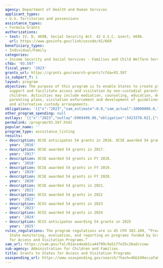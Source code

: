 ```yaml
---
agency: Department of Health and Human Services
applicant_types:
- U.S. Territories and possessions
assistance_types:
- Formula Grants
authorizations:
- text: IV, D, 469B, Social Security Act. 42 U.S.C. &sect; 669b.
  url: https://www.govinfo.gov/link/uscode/42/669
beneficiary_types:
- Individual/Family
categories:
- Income Security and Social Services - Families and Child Welfare Services
cfda: '93.597'
fiscal_year: '2023'
grants_url: https://grants.gov/search-grants?cfda=93.597
is_subpart_f: 1
layout: program
objective: The purpose of this program is to enable States to create programs which
  support and facilitate access and visitation by non-custodial parents with their
  children. Activities may include mediation, counseling, education, development of
  parenting plans, visitation enforcement and development of guidelines for visitation
  and alternative custody arrangements.
obligations: '[{"x":"2023","sam_estimate":0.0,"sam_actual":10000000.0,"usa_spending_actual":1902662.07},{"x":"2024","sam_estimate":0.0,"sam_actual":10000000.0,"usa_spending_actual":8873574.14},{"x":"2025","sam_estimate":0.0,"sam_actual":10000000.0,"usa_spending_actual":0.0}]'
other_program_spending: null
outlays: '[{"x":"2023","outlay":6969499.06,"obligation":5423378.02},{"x":"2024","outlay":1279592.61,"obligation":10000000.0},{"x":"2025","outlay":0.0,"obligation":0.0}]'
permalink: /program/93.597.html
popular_name: ''
program_type: assistance_listing
results:
- description: OCSE anticipates 54 grants in 2016. OCSE awarded 54 grants in FY 2016.
  year: '2016'
- description: OCSE awarded 54 grants in 2017.
  year: '2017'
- description: OCSE awarded 54 grants in FY 2018.
  year: '2018'
- description: OCSE awarded 54 grants in FY 2019.
  year: '2019'
- description: OCSE awarded 54 grants in FY 2020.
  year: '2020'
- description: OCSE awarded 54 grants in 2021.
  year: '2021'
- description: OCSS awarded 54 grants in 2022
  year: '2022'
- description: OCSS awarded 54 grants in 2023
  year: '2023'
- description: OCSS awarded 54 grants in 2024
  year: '2024'
- description: OCSS anticipates awarding 54 grants in 2025
  year: '2025'
rules_regulations: The program regulations are in 45 CFR 303.109, “Procedures for
  State monitoring, evaluation, and reporting on programs funded by Grants to States
  for Access and Visitation Programs.”
sam_url: https://sam.gov/fal/61ace4eab1ca44799c9a5177e35c26ad/view
sub-agency: Administration for Children and Families
title: Grants to States for Access and Visitation Programs
usaspending_url: https://www.usaspending.gov/search/?hash=4bb249eccafa848d24c22f7d40f24df9
---
```

